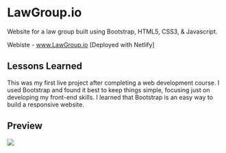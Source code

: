 # LawGroup.io

Website for a law group built using Bootstrap, HTML5, CSS3, & Javascript.

Webiste - www.LawGroup.io [Deployed with Netlify]

## Lessons Learned
This was my first live project after completing a web development course. I used Bootstrap and found it best to keep things simple, focusing just on developing my front-end skills. I learned that Bootstrap is an easy way to build a responsive website.

## Preview

![](assets/demo.gif)
